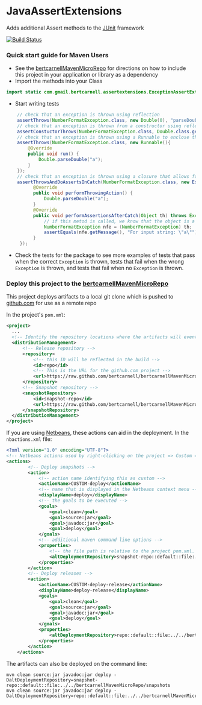 JavaAssertExtensions
====================

Adds additional Assert methods to the [JUnit](http://junit.org/) framework

[![Build Status](https://drone.io/github.com/bertcarnell/JavaAssertExtensions/status.png)](https://drone.io/github.com/bertcarnell/JavaAssertExtensions/latest)

### Quick start guide for Maven Users
- See the [bertcarnellMavenMicroRepo](https://github.com/bertcarnell/bertcarnellMavenMicroRepo) for directions on how to include this project in your application or library as a dependency
- Import the methods into your Class

```java
import static com.gmail.bertcarnell.assertextensions.ExceptionAssertExtensions.*;
```

- Start writing tests

```java
    // check that an exception is thrown using reflection
    assertThrows(NumberFormatException.class, new Double(0), "parseDouble", "a");
    // check that an exception is thrown from a constructor using reflection
    assertConstuctorThrows(NumberFormatException.class, Double.class.getConstructor(String.class), "a");
    // check that an exception is thrown using a Runnable to enclose the method call
    assertThrows(NumberFormatException.class, new Runnable(){
        @Override
        public void run() {
            Double.parseDouble("a");
        }
    });
    // check that an exception is thrown using a closure that allows for additional checks in the Catch
    assertThrowsAndDoAssertsInCatch(NumberFormatException.class, new ExceptionAssertionsPerformer(){
          @Override
          public void performThrowingAction() {
              Double.parseDouble("a");
          }
          @Override
          public void performAssertionsAfterCatch(Object th) throws Exception {
              // if this metod is called, we know that the object is a NumberFormatException or assignable from NumberFormatException
              NumberFormatException nfe = (NumberFormatException) th;
              assertEquals(nfe.getMessage(), "For input string: \"a\"");
          }
     });
```

- Check the tests for the package to see more examples of tests that pass when the correct <code>Exception</code> is thrown, tests that fail when the wrong <code>Exception</code> is thrown, and tests that fail when no <code>Exception</code> is thrown.

### Deploy this project to the [bertcarnellMavenMicroRepo](https://github.com/bertcarnell/bertcarnellMavenMicroRepo)

This project deploys artifacts to a local git clone which is pushed to [github.com](https://github.com) for use as a remote repo

In the project's <code>pom.xml</code>:

```xml
<project>
  ...
  <!-- Identify the repository locations where the artifacts will eventually reside -->
  <distributionManagement>
      <!-- Release repository -->
      <repository>
          <!-- this ID will be reflected in the build -->
          <id>repo</id>
          <!-- This is the URL for the github.com project --> 
          <url>https://raw.github.com/bertcarnell/bertcarnellMavenMicroRepo/master/releases</url>
      </repository>
      <!-- Snapshot repository -->
      <snapshotRepository>
          <id>snapshot-repo</id>
          <url>https://raw.github.com/bertcarnell/bertcarnellMavenMicroRepo/master/snapshots</url>
      </snapshotRepository>
  </distributionManagement>
</project>
```

If you are using [Netbeans](https://netbeans.org/), these actions can aid in the deployment.  In the <code>nbactions.xml</code> file:

```xml
<?xml version="1.0" encoding="UTF-8"?>
<!-- Netbeans actions used by right-clicking on the project => Custom => deploy -->
<actions>
        <!-- Deploy snapshots -->
        <action>
            <!-- action name identifying this as custom -->
            <actionName>CUSTOM-deploy</actionName>
            <!-- name that is displayed in the Netbeans context menu -->
            <displayName>deploy</displayName>
            <!-- the goals to be executed -->
            <goals>
                <goal>clean</goal>
                <goal>source:jar</goal>
                <goal>javadoc:jar</goal>
                <goal>deploy</goal>
            </goals>
            <!-- additional maven command line options -->
            <properties>
                <!-- the file path is relative to the project pom.xml.  An absolute path can also be used -->
                <altDeploymentRepository>snapshot-repo::default::file:../../bertcarnellMavenMicroRepo/snapshots</altDeploymentRepository>
            </properties>
        </action>
        <!-- Deploy releases -->
        <action>
            <actionName>CUSTOM-deploy-release</actionName>
            <displayName>deploy-release</displayName>
            <goals>
                <goal>clean</goal>
                <goal>source:jar</goal>
                <goal>javadoc:jar</goal>
                <goal>deploy</goal>
            </goals>
            <properties>
                <altDeploymentRepository>repo::default::file:../../bertcarnellMavenMicroRepo/releases</altDeploymentRepository>
            </properties>
        </action>
    </actions>
```

The artifacts can also be deployed on the command line:

```
mvn clean source:jar javadoc:jar deploy -DaltDeploymentRepository=snapshot-repo::default::file:../../bertcarnellMavenMicroRepo/snapshots
mvn clean source:jar javadoc:jar deploy -DaltDeploymentRepository=repo::default::file:../../bertcarnellMavenMicroRepo/releases
```
